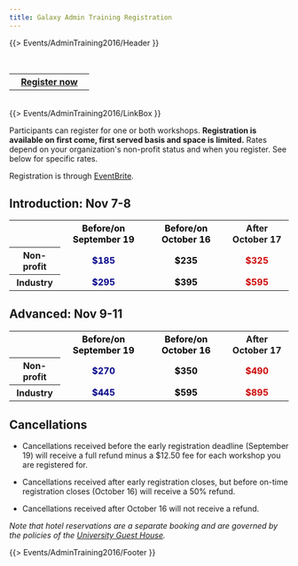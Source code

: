 ```yaml
---
title: Galaxy Admin Training Registration
---
```

{{> Events/AdminTraining2016/Header }}

<br />
<div class='center'>
<table>
  <tr>
    <th> &nbsp;&nbsp; <a href='https://galaxyadmin2016.eventbrite.com'>Register now</a> &nbsp;&nbsp; </th>
  </tr>
</table>

</div>

<div class='right'><br />{{> Events/AdminTraining2016/LinkBox }}</div>



Participants can register for one or both workshops. **Registration is available on first come, first served basis and space is limited.** Rates depend on your organization's non-profit status and when you register.  See below for specific rates.

Registration is through [EventBrite](https://galaxyadmin2016.eventbrite.com).

## Introduction: Nov 7-8

<table>
  <tr>
    <td style=" border: none;"> </td>
    <th style=" color: #000;"> Before/on September 19 </th>
    <th style=" color: #000;"> Before/on October 16 </th>
    <th> After October 17 </th>
  </tr>
  <tr>
    <th> Non-profit </th>
    <td style=" text-align: center; color: #008;"> <strong>$185</strong> </td>
    <td style=" text-align: center; color: #000;"> <strong>$235</strong> </td>
    <td style=" text-align: center; color: #c00;"> <strong>$325</strong> </td>
  </tr>
  <tr>
    <th> Industry    </th>
    <td style=" text-align: center; color: #008;"> <strong>$295</strong> </td>
    <td style=" text-align: center; color: #000;"> <strong>$395</strong> </td>
    <td style=" text-align: center; color: #c00;"> <strong>$595</strong> </td>
  </tr>
</table>


## Advanced: Nov 9-11

<table>
  <tr>
    <td style=" border: none;"> </td>
    <th style=" color: #000;"> Before/on September 19 </th>
    <th style=" color: #000;"> Before/on October 16 </th>
    <th> After October 17 </th>
  </tr>
  <tr>
    <th> Non-profit </th>
    <td style=" text-align: center; color: #008;"> <strong>$270</strong> </td>
    <td style=" text-align: center; color: #000;"> <strong>$350</strong> </td>
    <td style=" text-align: center; color: #c00;"> <strong>$490</strong> </td>
  </tr>
  <tr>
    <th> Industry    </th>
    <td style=" text-align: center; color: #008;"> <strong>$445</strong> </td>
    <td style=" text-align: center; color: #000;"> <strong>$595</strong> </td>
    <td style=" text-align: center; color: #c00;"> <strong>$895</strong> </td>
  </tr>
</table>


## Cancellations

* Cancellations received before the early registration deadline (September 19) will receive a full refund minus a $12.50 fee for each workshop you are registered for.

* Cancellations received after early registration closes, but before on-time registration closes (October 16) will receive a 50% refund.

* Cancellations received after October 16 will not receive a refund.

*Note that hotel reservations are a separate booking and are governed by the policies of the [University Guest House](/src/events/admin-training2016/registration/Logistics/index.md).*




{{> Events/AdminTraining2016/Footer }}
